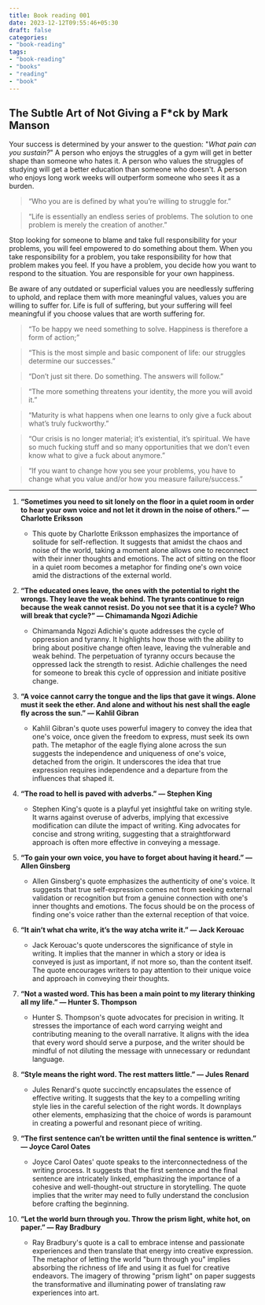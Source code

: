 ```yaml
---
title: Book reading 001
date: 2023-12-12T09:55:46+05:30
draft: false
categories:
- "book-reading"
tags:
- "book-reading"
- "books"
- "reading"
- "book"
---
```


## The Subtle Art of Not Giving a F*ck by Mark Manson

Your success is determined by your answer to the question: "_What pain can you sustain?_" A person who enjoys the struggles of a gym will get in better shape than someone who hates it. A person who values the struggles of studying will get a better education than someone who doesn't. A person who enjoys long work weeks will outperform someone who sees it as a burden.

> “Who you are is defined by what you’re willing to struggle for.”

> “Life is essentially an endless series of problems. The solution to one problem is merely the creation of another.”

Stop looking for someone to blame and take full responsibility for your problems, you will feel empowered to do something about them. When you take responsibility for a problem, you take responsibility for how that problem makes you feel. If you have a problem, you decide how you want to respond to the situation. You are responsible for your own happiness.

Be aware of any outdated or superficial values you are needlessly suffering to uphold, and replace them with more meaningful values, values you are willing to suffer for. Life is full of suffering, but your suffering will feel meaningful if you choose values that are worth suffering for.

> “To be happy we need something to solve. Happiness is therefore a form of action;”

> “This is the most simple and basic component of life: our struggles determine our successes.”

> “Don’t just sit there. Do something. The answers will follow.”

> “The more something threatens your identity, the more you will avoid it.”

> “Maturity is what happens when one learns to only give a fuck about what’s truly fuckworthy.”

> “Our crisis is no longer material; it’s existential, it’s spiritual. We have so much fucking stuff and so many opportunities that we don’t even know what to give a fuck about anymore.”

> “If you want to change how you see your problems, you have to change what you value and/or how you measure failure/success.”

-----

1. **“Sometimes you need to sit lonely on the floor in a quiet room in order to hear your own voice and not let it drown in the noise of others.” ― Charlotte Eriksson**
   - This quote by Charlotte Eriksson emphasizes the importance of solitude for self-reflection. It suggests that amidst the chaos and noise of the world, taking a moment alone allows one to reconnect with their inner thoughts and emotions. The act of sitting on the floor in a quiet room becomes a metaphor for finding one's own voice amid the distractions of the external world.

2. **“The educated ones leave, the ones with the potential to right the wrongs. They leave the weak behind. The tyrants continue to reign because the weak cannot resist. Do you not see that it is a cycle? Who will break that cycle?” ― Chimamanda Ngozi Adichie**
   - Chimamanda Ngozi Adichie's quote addresses the cycle of oppression and tyranny. It highlights how those with the ability to bring about positive change often leave, leaving the vulnerable and weak behind. The perpetuation of tyranny occurs because the oppressed lack the strength to resist. Adichie challenges the need for someone to break this cycle of oppression and initiate positive change.

3. **“A voice cannot carry the tongue and the lips that gave it wings. Alone must it seek the ether. And alone and without his nest shall the eagle fly across the sun.” ― Kahlil Gibran**
   - Kahlil Gibran's quote uses powerful imagery to convey the idea that one's voice, once given the freedom to express, must seek its own path. The metaphor of the eagle flying alone across the sun suggests the independence and uniqueness of one's voice, detached from the origin. It underscores the idea that true expression requires independence and a departure from the influences that shaped it.

4. **“The road to hell is paved with adverbs.” — Stephen King**
   - Stephen King's quote is a playful yet insightful take on writing style. It warns against overuse of adverbs, implying that excessive modification can dilute the impact of writing. King advocates for concise and strong writing, suggesting that a straightforward approach is often more effective in conveying a message.

5. **“To gain your own voice, you have to forget about having it heard.” — Allen Ginsberg**
   - Allen Ginsberg's quote emphasizes the authenticity of one's voice. It suggests that true self-expression comes not from seeking external validation or recognition but from a genuine connection with one's inner thoughts and emotions. The focus should be on the process of finding one's voice rather than the external reception of that voice.

6. **“It ain’t what cha write, it’s the way atcha write it.” — Jack Kerouac**
   - Jack Kerouac's quote underscores the significance of style in writing. It implies that the manner in which a story or idea is conveyed is just as important, if not more so, than the content itself. The quote encourages writers to pay attention to their unique voice and approach in conveying their thoughts.

7. **“Not a wasted word. This has been a main point to my literary thinking all my life.” — Hunter S. Thompson**
   - Hunter S. Thompson's quote advocates for precision in writing. It stresses the importance of each word carrying weight and contributing meaning to the overall narrative. It aligns with the idea that every word should serve a purpose, and the writer should be mindful of not diluting the message with unnecessary or redundant language.

8. **“Style means the right word. The rest matters little.” — Jules Renard**
   - Jules Renard's quote succinctly encapsulates the essence of effective writing. It suggests that the key to a compelling writing style lies in the careful selection of the right words. It downplays other elements, emphasizing that the choice of words is paramount in creating a powerful and resonant piece of writing.

9. **“The first sentence can’t be written until the final sentence is written.” — Joyce Carol Oates**
   - Joyce Carol Oates' quote speaks to the interconnectedness of the writing process. It suggests that the first sentence and the final sentence are intricately linked, emphasizing the importance of a cohesive and well-thought-out structure in storytelling. The quote implies that the writer may need to fully understand the conclusion before crafting the beginning.

10. **“Let the world burn through you. Throw the prism light, white hot, on paper.” — Ray Bradbury**
    - Ray Bradbury's quote is a call to embrace intense and passionate experiences and then translate that energy into creative expression. The metaphor of letting the world "burn through you" implies absorbing the richness of life and using it as fuel for creative endeavors. The imagery of throwing "prism light" on paper suggests the transformative and illuminating power of translating raw experiences into art.
